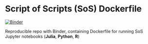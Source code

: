 # Script of Scripts (SoS) Dockerfile

[![Binder](https://mybinder.org/badge_logo.svg)](https://mybinder.org/v2/gh/zelenkastiot/SoS_binder/master)

Reproducible repo with Binder, containing Dockerfile for running SoS Jupyter notebooks (**Julia**, **Python**, **R**) 
